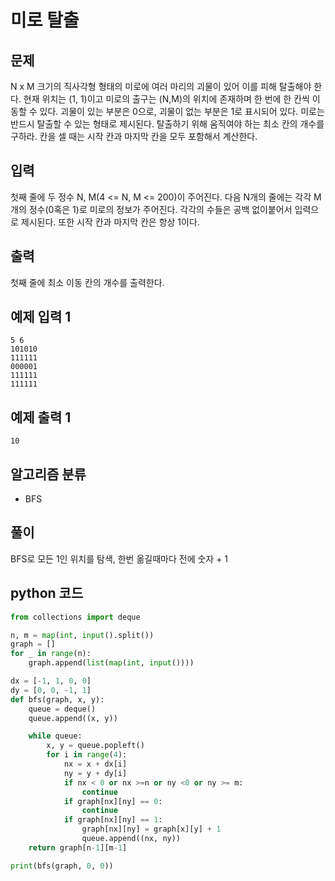 # 미로 탈출

## 문제

N x M 크기의 직사각형 형태의 미로에 여러 마리의 괴물이 있어 이를 피해 탈출해야 한다. 현재 위치는 (1, 1)이고 미로의 출구는 (N,M)의 위치에 존재하며 한 번에 한 칸씩 이동할 수 있다. 괴물이 있는 부분은 0으로, 괴물이 없는 부분은 1로 표시되어 있다. 미로는 반드시 탈출할 수 있는 형태로 제시된다. 탈출하기 위해 움직여야 하는 최소 칸의 개수를 구하라. 칸을 셀 때는 시작 칸과 마지막 칸을 모두 포함해서 계산한다.

## 입력

첫째 줄에 두 정수 N, M(4 <= N, M <= 200)이 주어진다. 다음 N개의 줄에는 각각 M개의 정수(0혹은 1)로 미로의 정보가 주어진다. 각각의 수들은 공백 없이붙어서 입력으로 제시된다. 또한 시작 칸과 마지막 칸은 항상 1이다.

## 출력

첫째 줄에 최소 이동 칸의 개수를 출력한다.

## 예제 입력 1

    5 6
    101010
    111111
    000001
    111111
    111111

## 예제 출력 1

    10

## 알고리즘 분류

- BFS

## 풀이

BFS로 모든 1인 위치를 탐색, 한번 옮길때마다 전에 숫자 + 1

## python 코드

```python
from collections import deque

n, m = map(int, input().split())
graph = []
for _ in range(n):
    graph.append(list(map(int, input())))

dx = [-1, 1, 0, 0]
dy = [0, 0, -1, 1]
def bfs(graph, x, y):
    queue = deque()
    queue.append((x, y))

    while queue:
        x, y = queue.popleft()
        for i in range(4):
            nx = x + dx[i]
            ny = y + dy[i]
            if nx < 0 or nx >=n or ny <0 or ny >= m:
                continue
            if graph[nx][ny] == 0:
                continue
            if graph[nx][ny] == 1:
                graph[nx][ny] = graph[x][y] + 1
                queue.append((nx, ny))
    return graph[n-1][m-1]

print(bfs(graph, 0, 0))
```